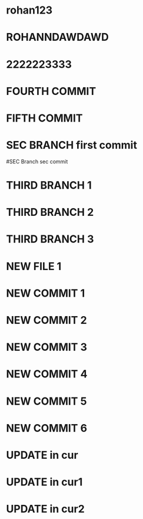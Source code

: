 # rohan123
# ROHANNDAWDAWD
# 2222223333
# FOURTH COMMIT
# FIFTH COMMIT

# SEC BRANCH first commit
#SEC Branch sec commit


# THIRD BRANCH 1

# THIRD BRANCH 2

# THIRD BRANCH 3


# NEW FILE 1



# NEW COMMIT 1

# NEW COMMIT 2

# NEW COMMIT 3
# NEW COMMIT 4

# NEW COMMIT 5
# NEW COMMIT 6



# UPDATE in cur
# UPDATE in cur1
# UPDATE in cur2